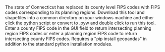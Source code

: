 The state of Connecticut has replaced its county level FIPS codes with FIPS codes corresponding to its planning regions.
Download this tool and shapefiles into a common directory on your windows machine and either click the python script or convert to .pyw and double click to run this tool.
Enter a county FIPS code in the GUI field to return intersecting planning region FIPS codes or enter a planning region FIPS code to return intersecting county FIPS codes.
Requires a "pip install geopandas" in addition to the standard python installation modules.
